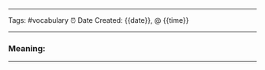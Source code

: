 ------------------------- 
Tags: #vocabulary 
⏰ Date Created:  {{date}}, @ {{time}}

---
### Meaning: 


-----------